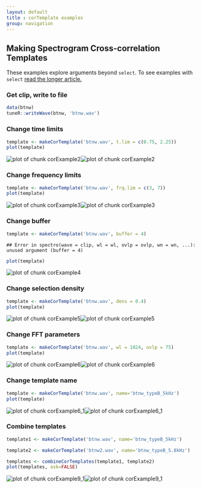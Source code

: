 ```yaml
---
layout: default
title : corTemplate examples
group: navigation
---  
```



## Making Spectrogram Cross-correlation Templates
These examples explore arguments beyond `select`. To see examples with `select` <a href="makingCorTemplates.html" target="_blank">read the longer article.</a>



### Get clip, write to file

```r
data(btnw)
tuneR::writeWave(btnw, 'btnw.wav')
```

### Change time limits

```r
template <- makeCorTemplate('btnw.wav', t.lim = c(0.75, 2.25))
plot(template)
```

![plot of chunk corExample2](figure/corExample2-1.png)![plot of chunk corExample2](figure/corExample2-2.png)

### Change frequency limits

```r
template <- makeCorTemplate('btnw.wav', frq.lim = c(3, 7))
plot(template)
```

![plot of chunk corExample3](figure/corExample3-1.png)![plot of chunk corExample3](figure/corExample3-2.png)

### Change buffer

```r
template <- makeCorTemplate('btnw.wav', buffer = 4)
```

```
## Error in spectro(wave = clip, wl = wl, ovlp = ovlp, wn = wn, ...): unused argument (buffer = 4)
```

```r
plot(template)
```

![plot of chunk corExample4](figure/corExample4-1.png)

### Change selection density

```r
template <- makeCorTemplate('btnw.wav', dens = 0.4)
plot(template)
```

![plot of chunk corExample5](figure/corExample5-1.png)![plot of chunk corExample5](figure/corExample5-2.png)

### Change FFT parameters

```r
template <- makeCorTemplate('btnw.wav', wl = 1024, ovlp = 75)
plot(template)
```

![plot of chunk corExample6](figure/corExample6-1.png)![plot of chunk corExample6](figure/corExample6-2.png)

### Change template name

```r
template <- makeCorTemplate('btnw.wav', name='btnw_typeB_5kHz')
plot(template)
```

![plot of chunk corExample6_1](figure/corExample6_1-1.png)![plot of chunk corExample6_1](figure/corExample6_1-2.png)

### Combine templates

```r
template1 <- makeCorTemplate('btnw.wav', name='btnw_typeB_5kHz')
```

```r
template2 <- makeCorTemplate('btnw2.wav', name='btnw_typeB_5.8kHz')
```

```r
templates <- combineCorTemplates(template1, template2)
plot(templates, ask=FALSE)
```

![plot of chunk corExample9_1](figure/corExample9_1-1.png)![plot of chunk corExample9_1](figure/corExample9_1-2.png)


